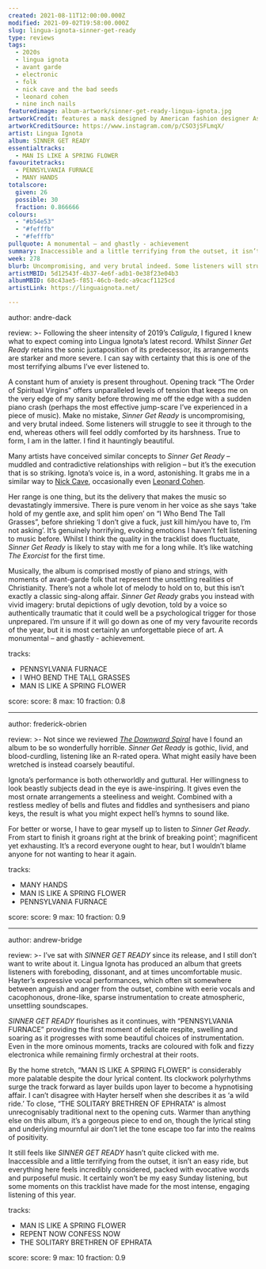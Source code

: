 ```yaml
---
created: 2021-08-11T12:00:00.000Z
modified: 2021-09-02T19:58:00.000Z
slug: lingua-ignota-sinner-get-ready
type: reviews
tags:
  - 2020s
  - lingua ignota
  - avant garde
  - electronic
  - folk
  - nick cave and the bad seeds
  - leonard cohen
  - nine inch nails
featuredimage: album-artwork/sinner-get-ready-lingua-ignota.jpg
artworkCredit: features a mask designed by American fashion designer Ashley Rose Couture, with layout by Canadian graphic artist Chimère Noire.
artworkCreditSource: https://www.instagram.com/p/CSO3jSFLmqX/
artist: Lingua Ignota
album: SINNER GET READY
essentialtracks:
  - MAN IS LIKE A SPRING FLOWER
favouritetracks:
  - PENNSYLVANIA FURNACE
  - MANY HANDS
totalscore:
  given: 26
  possible: 30
  fraction: 0.866666
colours:
  - "#b54e53"
  - "#fefffb"
  - "#fefffb"
pullquote: A monumental – and ghastly - achievement
summary: Inaccessible and a little terrifying from the outset, it isn’t an easy ride, but everything here feels incredibly considered, packed with evocative words and purposeful music.
week: 278
blurb: Uncompromising, and very brutal indeed. Some listeners will struggle to see it through to the end, whereas others will feel oddly comforted by its harshness.
artistMBID: 5d12543f-4b37-4e6f-adb1-0e38f23e04b3
albumMBID: 68c43ae5-f851-46cb-8edc-a9cacf1125cd
artistLink: https://linguaignota.net/

---
```


author: andre-dack

review: >-
  Following the sheer intensity of 2019’s _Caligula_, I figured I knew what to expect coming into Lingua Ignota’s latest record. Whilst _Sinner Get Ready_ retains the sonic juxtaposition of its predecessor, its arrangements are starker and more severe. I can say with certainty that this is one of the most terrifying albums I’ve ever listened to.

  A constant hum of anxiety is present throughout. Opening track “The Order of Spiritual Virgins” offers unparalleled levels of tension that keeps me on the very edge of my sanity before throwing me off the edge with a sudden piano crash (perhaps the most effective jump-scare I’ve experienced in a piece of music). Make no mistake, _Sinner Get Ready_ is uncompromising, and very brutal indeed. Some listeners will struggle to see it through to the end, whereas others will feel oddly comforted by its harshness. True to form, I am in the latter. I find it hauntingly beautiful.

  Many artists have conceived similar concepts to _Sinner Get Ready_ – muddled and contradictive relationships with religion – but it’s the execution that is so striking. Ignota’s voice is, in a word, astonishing. It grabs me in a similar way to [Nick Cave](/reviews/nick-cave-and-the-bad-seeds-skeleton-tree/), occasionally even [Leonard Cohen](/reviews/leonard-cohen-songs-of-love-and-hate/).
  
  Her range is one thing, but its the delivery that makes the music so devastatingly immersive. There is pure venom in her voice as she says ‘take hold of my gentle axe, and split him open’ on “I Who Bend The Tall Grasses”, before shrieking ‘I don’t give a fuck, just kill him/you have to, I’m not asking’. It’s genuinely horrifying, evoking emotions I haven’t felt listening to music before. Whilst I think the quality in the tracklist does fluctuate, _Sinner Get Ready_ is likely to stay with me for a long while. It’s like watching _The Exorcist_ for the first time.

  Musically, the album is comprised mostly of piano and strings, with moments of avant-garde folk that represent the unsettling realities of Christianity. There’s not a whole lot of melody to hold on to, but this isn’t exactly a classic sing-along affair. _Sinner Get Ready_ grabs you instead with vivid imagery: brutal depictions of ugly devotion, told by a voice so authentically traumatic that it could well be a psychological trigger for those unprepared. I’m unsure if it will go down as one of my very favourite records of the year, but it is most certainly an unforgettable piece of art. A monumental – and ghastly - achievement.

tracks:
  - PENNSYLVANIA FURNACE
  - I WHO BEND THE TALL GRASSES
  - MAN IS LIKE A SPRING FLOWER

score:
  score: 8
  max: 10
  fraction: 0.8

---

author: frederick-obrien

review: >-
  Not since we reviewed _[The Downward Spiral](/reviews/nine-inch-nails-the-downward-spiral/)_ have I found an album to be so wonderfully horrible. _Sinner Get Ready_ is gothic, livid, and blood-curdling, listening like an R-rated opera. What might easily have been wretched is instead coarsely beautiful.

  Ignota’s performance is both otherworldly and guttural. Her willingness to look beastly subjects dead in the eye is awe-inspiring. It gives even the most ornate arrangements a steeliness and weight. Combined with a restless medley of bells and flutes and fiddles and synthesisers and piano keys, the result is what you might expect hell’s hymns to sound like.

  For better or worse, I have to gear myself up to listen to _Sinner Get Ready_. From start to finish it groans right at the brink of breaking point’; magnificent yet exhausting. It’s a record everyone ought to hear, but I wouldn’t blame anyone for not wanting to hear it again.

tracks:
  - MANY HANDS
  - MAN IS LIKE A SPRING FLOWER
  - PENNSYLVANIA FURNACE

score:
  score: 9
  max: 10
  fraction: 0.9

---

author: andrew-bridge

review: >-
  I’ve sat with _SINNER GET READY_ since its release, and I still don’t want to write about it. Lingua Ignota has produced an album that greets listeners with foreboding, dissonant, and at times uncomfortable music. Hayter’s expressive vocal performances, which often sit somewhere between anguish and anger from the outset, combine with eerie vocals and cacophonous, drone-like, sparse instrumentation to create atmospheric, unsettling soundscapes.

  _SINNER GET READY_ flourishes as it continues, with “PENNSYLVANIA FURNACE” providing the first moment of delicate respite, swelling and soaring as it progresses with some beautiful choices of instrumentation. Even in the more ominous moments, tracks are coloured with folk and fizzy electronica while remaining firmly orchestral at their roots.

  By the home stretch, “MAN IS LIKE A SPRING FLOWER” is considerably more palatable despite the dour lyrical content. Its clockwork polyrhythms surge the track forward as layer builds upon layer to become a hypnotising affair. I can’t disagree with Hayter herself when she describes it as ‘a wild ride.’ To close, “THE SOLITARY BRETHREN OF EPHRATA” is almost unrecognisably traditional next to the opening cuts. Warmer than anything else on this album, it’s a gorgeous piece to end on, though the lyrical sting and underlying mournful air don’t let the tone escape too far into the realms of positivity.

  It still feels like _SINNER GET READY_ hasn’t quite clicked with me. Inaccessible and a little terrifying from the outset, it isn’t an easy ride, but everything here feels incredibly considered, packed with evocative words and purposeful music. It certainly won’t be my easy Sunday listening, but some moments on this tracklist have made for the most intense, engaging listening of this year.

tracks:
  - MAN IS LIKE A SPRING FLOWER
  - REPENT NOW CONFESS NOW
  - THE SOLITARY BRETHREN OF EPHRATA

score:
  score: 9
  max: 10
  fraction: 0.9

